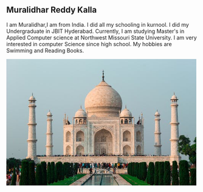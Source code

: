 ## Muralidhar Reddy Kalla

 I am Muralidhar,I am from India. I did all my schooling in kurnool. I did my Undergraduate in JBIT Hyderabad. Currently, I am studying Master's in Applied Computer science at Northwest Missouri State University. I am very interested in computer Science since high school. My hobbies are Swimming and Reading Books.

![TajMahal](images/TajMahal.jpeg)